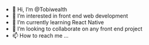 - 👋 Hi, I’m @Tobiwealth
- 👀 I’m interested in front end web development
- 🌱 I’m currently learning React Native 
- 💞️ I’m looking to collaborate on any front end project
- 📫 How to reach me ...

<!---
Tobiwealth/Tobiwealth is a ✨ special ✨ repository because its `README.md` (this file) appears on your GitHub profile.
You can click the Preview link to take a look at your changes.
--->
